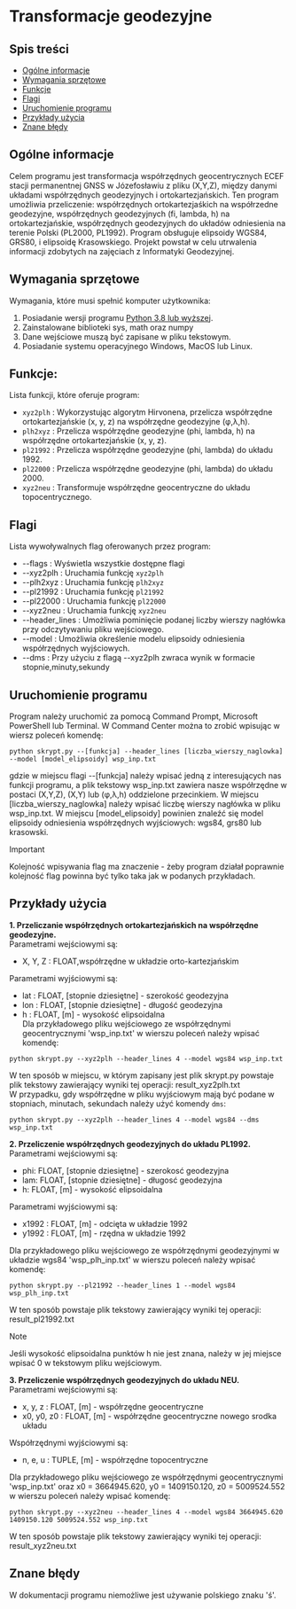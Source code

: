 # Transformacje geodezyjne

## Spis treści 
* [Ogólne informacje](#ogólne-informacje)
* [Wymagania sprzętowe](#wymagania-sprzętowe)
* [Funkcje](#funkcje)
* [Flagi](#flagi)
* [Uruchomienie programu](#uruchomienie-programu)
* [Przykłady użycia](#przykłady-użycia)
* [Znane błędy](#znane-błędy)

## Ogólne informacje
Celem programu jest transformacja współrzędnych geocentrycznych ECEF stacji permanentnej GNSS w Józefosławiu z pliku (X,Y,Z), między danymi układami współrzędnych geodezyjnych i ortokartezjańskich. Ten program umożliwia przeliczenie: współrzędnych ortokartezjaśkich na współrzedne geodezyjne, współrzędnych geodezyjnych (fi, lambda, h) na ortokartezjańskie, współrzędnych geodezyjnych do układów odniesienia na terenie Polski (PL2000, PL1992). Program obsługuje elipsoidy WGS84, GRS80, i elipsoidę Krasowskiego.
Projekt powstał w celu utrwalenia informacji zdobytych na zajęciach z Informatyki Geodezyjnej.

## Wymagania sprzętowe
Wymagania, które musi spełnić komputer użytkownika:
1. Posiadanie wersji programu [Python 3.8 lub wyższej](https://www.python.org/downloads/).
2. Zainstalowane biblioteki sys, math oraz numpy
3. Dane wejściowe muszą być zapisane w pliku tekstowym.
4. Posiadanie systemu operacyjnego Windows, MacOS lub Linux.

## Funkcje:
Lista funkcji, które oferuje program:
* `xyz2plh` : Wykorzystując algorytm Hirvonena, przelicza współrzędne ortokartezjańskie (x, y, z) na współrzędne geodezyjne (&phi;,&lambda;,h).
* `plh2xyz` : Przelicza współrzędne geodezyjne (phi, lambda, h) na współrzędne ortokartezjańskie (x, y, z).
* `pl21992` : Przelicza współrzędne geodezyjne (phi, lambda) do układu 1992.
* `pl22000` : Przelicza współrzędne geodezyjne (phi, lambda) do układu 2000.
* `xyz2neu` : Transformuje współrzędne geocentryczne do układu topocentrycznego.

<!-- Ewentualnie zamiast ##Flagi mozna dac:
> [!TIP]
 > Użyj komendy `--flags` aby wywołać wszystkie dostępne flagi -->

## Flagi
Lista wywoływalnych flag oferowanych przez program:
* --flags : Wyświetla wszystkie dostępne flagi
* --xyz2plh : Uruchamia funkcję `xyz2plh`
* --plh2xyz : Uruchamia funkcję `plh2xyz`
* --pl21992 : Uruchamia funkcję `pl21992`
* --pl22000 : Uruchamia funkcję `pl22000`
* --xyz2neu : Uruchamia funkcję `xyz2neu`
* --header_lines : Umożliwia pominięcie podanej liczby wierszy nagłówka przy odczytywaniu pliku wejściowego. 
* --model : Umożliwia określenie modelu elipsoidy odniesienia współrzędnych wyjściowych.
* --dms : Przy użyciu z flagą --xyz2plh zwraca wynik w formacie stopnie,minuty,sekundy


## Uruchomienie programu
Program należy uruchomić za pomocą Command Prompt, Microsoft PowerShell lub Terminal. W Command Center można to zrobić wpisując w wiersz poleceń komendę:
```
python skrypt.py --[funkcja] --header_lines [liczba_wierszy_naglowka] --model [model_elipsoidy] wsp_inp.txt
```

gdzie w miejscu flagi --[funkcja] należy wpisać jedną z interesujących nas funkcji programu, a plik tekstowy wsp_inp.txt zawiera nasze współrzędne w postaci (X,Y,Z), (X,Y) lub (&phi;,&lambda;,h) oddzielone przecinkiem.
W miejscu [liczba_wierszy_naglowka] należy wpisać liczbę wierszy nagłówka w pliku wsp_inp.txt. W miejscu [model_elipsoidy] powinien znaleźć się model elipsoidy odniesienia współrzędnych wyjściowych: wgs84, grs80 lub krasowski.
> [!IMPORTANT]
 >Kolejność wpisywania flag ma znaczenie - żeby program działał poprawnie kolejność flag powinna być tylko taka jak w podanych przykładach.

## Przykłady użycia
**1. Przeliczanie współrzędnych ortokartezjańskich na współrzędne geodezyjne.** <br/>
Parametrami wejściowymi są:
* X, Y, Z : FLOAT,współrzędne w układzie orto-kartezjańskim

Parametrami wyjściowymi są:
* lat : FLOAT, [stopnie dziesiętne] - szerokość geodezyjna
* lon : FLOAT, [stopnie dziesiętne] - długość geodezyjna
* h : FLOAT, [m] - wysokość elipsoidalna <br/>
Dla przykładowego pliku wejściowego ze współrzędnymi geocentrycznymi 'wsp_inp.txt' w wierszu poleceń należy wpisać komendę:
```
python skrypt.py --xyz2plh --header_lines 4 --model wgs84 wsp_inp.txt
```

W ten sposób w miejscu, w którym zapisany jest plik skrypt.py powstaje plik tekstowy zawierający wyniki tej operacji: result_xyz2plh.txt <br/>
W przypadku, gdy współrzędne w pliku wyjściowym mają być podane w stopniach, minutach, sekundach należy użyć komendy `dms`:
```
python skrypt.py --xyz2plh --header_lines 4 --model wgs84 --dms wsp_inp.txt
```

**2. Przeliczenie współrzędnych geodezyjnych do układu PL1992.** <br/>
Parametrami wejściowymi są:
* phi: FLOAT, [stopnie dziesiętne] - szerokosć geodezyjna
* lam: FLOAT, [stopnie dziesiętne] - długosć geodezyjna
* h: FLOAT, [m] - wysokość elipsoidalna

Parametrami wyjściowymi są:
* x1992 : FLOAT, [m] - odcięta w układzie 1992
* y1992 : FLOAT, [m] - rzędna w układzie 1992

Dla przykładowego pliku wejściowego ze współrzędnymi geodezyjnymi w układzie wgs84 'wsp_plh_inp.txt' w wierszu poleceń należy wpisać komendę:
```
python skrypt.py --pl21992 --header_lines 1 --model wgs84 wsp_plh_inp.txt
```

W ten sposób powstaje plik tekstowy zawierający wyniki tej operacji: result_pl21992.txt

> [!NOTE]  
 > Jeśli wysokość elipsoidalna punktów h nie jest znana, należy w jej miejsce wpisać 0 w tekstowym pliku wejściowym.

**3. Przeliczenie współrzędnych geodezyjnych do układu NEU.** <br/>
Parametrami wejściowymi są:
* x, y, z : FLOAT, [m] - współrzędne geocentryczne 
* x0, y0, z0 : FLOAT, [m] - współrzędne geocentryczne nowego srodka układu
  
Współrzędnymi wyjściowymi są:
* n, e, u : TUPLE, [m] - współrzędne topocentryczne

Dla przykładowego pliku wejściowego ze współrzędnymi geocentrycznymi 'wsp_inp.txt' oraz x0 = 3664945.620, y0 = 1409150.120, z0 = 5009524.552 w wierszu poleceń należy wpisać komendę:
```
python skrypt.py --xyz2neu --header_lines 4 --model wgs84 3664945.620 1409150.120 5009524.552 wsp_inp.txt
```
W ten sposób powstaje plik tekstowy zawierający wyniki tej operacji: result_xyz2neu.txt

## Znane błędy

W dokumentacji programu niemożliwe jest używanie polskiego znaku 'ś'.
